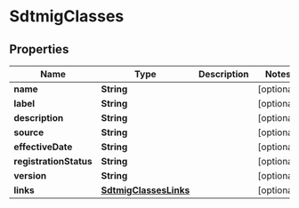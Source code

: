 

# SdtmigClasses


## Properties

Name | Type | Description | Notes
------------ | ------------- | ------------- | -------------
**name** | **String** |  |  [optional]
**label** | **String** |  |  [optional]
**description** | **String** |  |  [optional]
**source** | **String** |  |  [optional]
**effectiveDate** | **String** |  |  [optional]
**registrationStatus** | **String** |  |  [optional]
**version** | **String** |  |  [optional]
**links** | [**SdtmigClassesLinks**](SdtmigClassesLinks.md) |  |  [optional]



